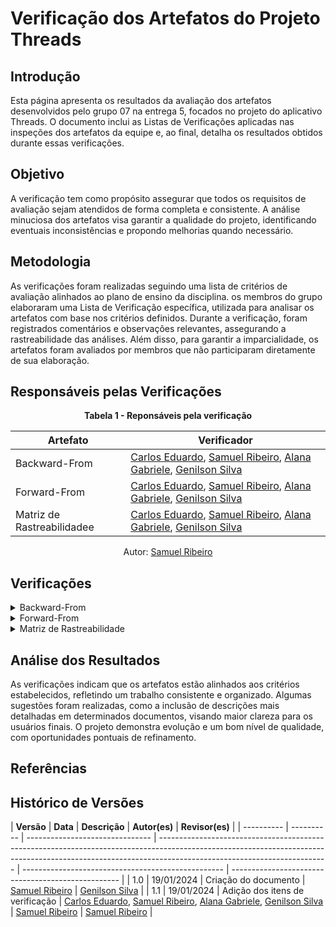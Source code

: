 # Verificação dos Artefatos do Projeto Threads

## Introdução

Esta página apresenta os resultados da avaliação dos artefatos desenvolvidos pelo grupo 07 na entrega 5, focados no projeto do aplicativo Threads. O documento inclui as Listas de Verificações aplicadas nas inspeções dos artefatos da equipe e, ao final, detalha os resultados obtidos durante essas verificações.

## Objetivo

A verificação tem como propósito assegurar que todos os requisitos de avaliação sejam atendidos de forma completa e consistente. A análise minuciosa dos artefatos visa garantir a qualidade do projeto, identificando eventuais inconsistências e propondo melhorias quando necessário.

## Metodologia

As verificações foram realizadas seguindo uma lista de critérios de avaliação alinhados ao plano de ensino da disciplina. os membros do grupo elaboraram uma Lista de Verificação específica, utilizada para analisar os artefatos com base nos critérios definidos. Durante a verificação, foram registrados comentários e observações relevantes, assegurando a rastreabilidade das análises. Além disso, para garantir a imparcialidade, os artefatos foram avaliados por membros que não participaram diretamente de sua elaboração.

## Responsáveis pelas Verificações

<div style="text-align: center;">
    <p><strong>Tabela 1 - Reponsáveis pela verificação </strong></p>
  </div>

| Artefato                   | Verificador                                                                                                                                                                                            |
| -------------------------- | ------------------------------------------------------------------------------------------------------------------------------------------------------------------------------------------------------ |
| Backward-From              | [Carlos Eduardo](https://github.com/dudupaz), [Samuel Ribeiro](https://github.com/SamuelRicosta), [Alana Gabriele](https://github.com/alanagabriele), [Genilson Silva](https://github.com/GenilsonJrs) |
| Forward-From               | [Carlos Eduardo](https://github.com/dudupaz), [Samuel Ribeiro](https://github.com/SamuelRicosta), [Alana Gabriele](https://github.com/alanagabriele), [Genilson Silva](https://github.com/GenilsonJrs) |
| Matriz de Rastreabilidadee | [Carlos Eduardo](https://github.com/dudupaz), [Samuel Ribeiro](https://github.com/SamuelRicosta), [Alana Gabriele](https://github.com/alanagabriele), [Genilson Silva](https://github.com/GenilsonJrs) |

<p style="text-align: center; font-size: 14px;">
    Autor: <a href="https://github.com/SamuelRicosta" target="_blank">Samuel Ribeiro</a>
  </p>

## Verificações

<details>
  <summary>Backward-From</summary>

  <h2>Lista de Verificação</h2>

  <div style="text-align: center;">
    <p><strong>Tabela 2: Lista de Verificação </strong></p>
  </div>

<table border="1">
  <tr>
    <th>Id</th>
    <th>Descrição</th>
    <th>Resposta</th>
    <th>Versão e Data</th>
    <th>Referência</th>
    <th>Autor</th>
  </tr>
  <tr>
    <td>1</td>
    <td>O sistema implementa rastreabilidade entre requisitos, arquitetura e implementação final?</td>
    <td></td>
    <td>versão 1.0 - 19/01/25</td>
    <td><a href="https://github.com/Requisitos-de-Software/2024.2-Threads/blob/main/docs/verificação/Grupo7/imagens/etapa5/r1.png">SAYÃO, F.; LEITE, J. C. Rastreabilidade de requisitos: fundamentos e aplicações. Petrópolis: Vozes, 2006.</a></td>
    <td><a href="https://github.com/GenilsonJrs" target="_blank">Genilson Silva</a></td>
  </tr>
  <tr>
    <td>2</td>
    <td>A rastreabilidade registra a fonte e a dependência entre requisitos?</td>
    <td></td>
    <td>versão 1.0 - 19/01/25</td>
    <td><a href="https://github.com/Requisitos-de-Software/2024.2-Threads/blob/main/docs/verificação/Grupo7/imagens/etapa5/r2.png">SAYÃO, F.; LEITE, J. C. Rastreabilidade de requisitos: fundamentos e aplicações. Petrópolis: Vozes, 2006.</a></td>
    <td><a href="https://github.com/GenilsonJrs" target="_blank">Genilson Silva</a></td>
  </tr>
  <tr>
    <td>3</td>
    <td>O sistema possui elos registrados entre requisitos, fontes e componentes?</td>
    <td></td>
    <td>versão 1.0 - 19/01/25</td>
    <td><a href="https://github.com/Requisitos-de-Software/2024.2-Threads/blob/main/docs/verificação/Grupo7/imagens/etapa5/r3.png">SAYÃO, F.; LEITE, J. C. Rastreabilidade de requisitos: fundamentos e aplicações. Petrópolis: Vozes, 2006.</a></td>
    <td><a href="https://github.com/samuelricosta" target="_blank">Samuel Ribeiro</a></td>
  </tr>
  <tr>
    <td>4</td>
    <td>Os artefatos de rastreabilidade estão sendo utilizados para identificar componentes e erros no sistema?</td>
    <td></td>
    <td>versão 1.0 - 19/01/25</td>
    <td><a href="https://github.com/Requisitos-de-Software/2024.2-Threads/blob/main/docs/verificação/Grupo7/imagens/etapa5/r4.png">SAYÃO, F.; LEITE, J. C. Rastreabilidade de requisitos: fundamentos e aplicações. Petrópolis: Vozes, 2006.</a></td>
    <td><a href="https://github.com/samuelricosta" target="_blank">Samuel Ribeiro</a></td>
  </tr>
  <tr>
    <td>5</td>
    <td>Os requisitos estão conectados aos artefatos relevantes, como casos de uso, cenários de teste e código fonte?</td>
    <td></td>
    <td>versão 1.0 - 19/01/25</td>
    <td><a href="https://github.com/Requisitos-de-Software/2024.2-Threads/blob/main/docs/verificação/Grupo7/imagens/etapa5/r5.png">SAYÃO, F.; LEITE, J. C. Rastreabilidade de requisitos: fundamentos e aplicações. Petrópolis: Vozes, 2006.</a></td>
    <td><a href="https://github.com/alanagabriele" target="_blank">Alana Gabriele</a></td>
  </tr>
  <tr>
    <td>6</td>
    <td>As decisões de projeto e suas justificativas estão documentadas nos elos?</td>
    <td></td>
    <td>versão 1.0 - 19/01/25</td>
    <td><a href="https://github.com/Requisitos-de-Software/2024.2-Threads/blob/main/docs/verificação/Grupo7/imagens/etapa5/r6.png">SAYÃO, F.; LEITE, J. C. Rastreabilidade de requisitos: fundamentos e aplicações. Petrópolis: Vozes, 2006.</a></td>
    <td><a href="https://github.com/alanagabriele" target="_blank">Alana Gabriele</a></td>
  </tr>
  <tr>
    <td>7</td>
    <td>O projeto utiliza uma matriz de rastreabilidade para mapear os requisitos a outros elementos?</td>
    <td></td>
    <td>versão 1.0 - 19/01/25</td>
    <td><a href="https://github.com/Requisitos-de-Software/2024.2-Threads/blob/main/docs/verificação/Grupo7/imagens/etapa5/r7.png">SAYÃO, F.; LEITE, J. C. Rastreabilidade de requisitos: fundamentos e aplicações. Petrópolis: Vozes, 2006.</a></td>
    <td><a href="https://github.com/dudupaz" target="_blank">Carlos Paz</a></td>
  </tr>
  <tr>
    <td>8</td>
    <td>A matriz de rastreabilidade garante que todos os elementos do sistema estejam associados a requisitos específicos?</td>
    <td></td>
    <td>versão 1.0 - 19/01/25</td>
    <td><a href="https://github.com/Requisitos-de-Software/2024.2-Threads/blob/main/docs/verificação/Grupo7/imagens/etapa5/r8.png">SAYÃO, F.; LEITE, J. C. Rastreabilidade de requisitos: fundamentos e aplicações. Petrópolis: Vozes, 2006.</a></td>
    <td><a href="https://github.com/dudupaz" target="_blank">Carlos Paz</a></td>
  </tr>
</table>

<p style="text-align: center; font-size: 14px;">
    Autores: <a href="https://github.com/GenilsonJrs" target="_blank">Genilson Silva,</a> <a href="https://github.com/alanagabriele" target="_blank">Alana Gabriele,</a> <a href="https://github.com/dudupaz" target="_blank">Carlos Paz,</a> <a href="https://github.com/SamuelRicosta" target="_blank"> Samuel Ribeiro. </a>
</p>

<h2>Verificação</h2>
<p>Nenhum problema foi encontrado de acordo com a lista de verificação aplicada.

</p>

<h2>Sugestões</h2>
<p>Nenhuma sugestão a ser apontada.
</p>

<h2>Gravação</h2>
<p>O vídeo pode ser visto direto no <a href="https://youtu.be/-KtOb7_gaGE?si=gD48sYamJFfSH4IU">YouTube.</a></p>

<div style="text-align: center;">
  <p>Vídeo 1 - Verificação do BackwardFrom</p>
</div>
<center>

</center>
<p style="text-align: center; font-size: 14px;">
    Autor: <a href="https://github.com/GenilsonJrs" target="_blank">Genilson Silva, </a><a href="https://github.com/dudupaz" target="_blank">Carlos Eduardo, </a><a href="https://github.com/SamuelRicosta" target="_blank">Samuel Ribeiro, </a><a href="https://github.com/alanagabriele" target="_blank">Alana Gabriele.</a>
  </p>

</details>

<details>
  <summary>Forward-From</summary>

  <h2>Lista de Verificação</h2>

  <div style="text-align: center;">
    <p><strong>Tabela 3: Lista de Verificação </strong></p>
  </div>

<table border="1">
  <tr>
    <th>Id</th>
    <th>Descrição</th>
    <th>Resposta</th>
    <th>Versão e Data</th>
    <th>Referência</th>
    <th>Autor</th>
  </tr>
  <tr>
    <td>1</td>
    <td>O sistema implementa rastreabilidade entre requisitos, arquitetura e implementação final?</td>
    <td></td>
    <td>versão 1.0 - 19/01/25</td>
    <td><a href="https://github.com/Requisitos-de-Software/2024.2-Threads/blob/main/docs/verificação/Grupo7/imagens/etapa5/r1.png">SAYÃO, F.; LEITE, J. C. Rastreabilidade de requisitos: fundamentos e aplicações. Petrópolis: Vozes, 2006.</a></td>
    <td><a href="https://github.com/GenilsonJrs" target="_blank">Genilson Silva</a></td>
  </tr>
  <tr>
    <td>2</td>
    <td>A rastreabilidade registra a fonte e a dependência entre requisitos?</td>
    <td></td>
    <td>versão 1.0 - 19/01/25</td>
    <td><a href="https://github.com/Requisitos-de-Software/2024.2-Threads/blob/main/docs/verificação/Grupo7/imagens/etapa5/r2.png">SAYÃO, F.; LEITE, J. C. Rastreabilidade de requisitos: fundamentos e aplicações. Petrópolis: Vozes, 2006.</a></td>
    <td><a href="https://github.com/GenilsonJrs" target="_blank">Genilson Silva</a></td>
  </tr>
  <tr>
    <td>3</td>
    <td>O sistema possui elos registrados entre requisitos, fontes e componentes?</td>
    <td></td>
    <td>versão 1.0 - 19/01/25</td>
    <td><a href="https://github.com/Requisitos-de-Software/2024.2-Threads/blob/main/docs/verificação/Grupo7/imagens/etapa5/r3.png">SAYÃO, F.; LEITE, J. C. Rastreabilidade de requisitos: fundamentos e aplicações. Petrópolis: Vozes, 2006.</a></td>
    <td><a href="https://github.com/samuelricosta" target="_blank">Samuel Ribeiro</a></td>
  </tr>
  <tr>
    <td>4</td>
    <td>Os artefatos de rastreabilidade estão sendo utilizados para identificar componentes e erros no sistema?</td>
    <td></td>
    <td>versão 1.0 - 19/01/25</td>
    <td><a href="https://github.com/Requisitos-de-Software/2024.2-Threads/blob/main/docs/verificação/Grupo7/imagens/etapa5/r4.png">SAYÃO, F.; LEITE, J. C. Rastreabilidade de requisitos: fundamentos e aplicações. Petrópolis: Vozes, 2006.</a></td>
    <td><a href="https://github.com/samuelricosta" target="_blank">Samuel Ribeiro</a></td>
  </tr>
  <tr>
    <td>5</td>
    <td>Os requisitos estão conectados aos artefatos relevantes, como casos de uso, cenários de teste e código fonte?</td>
    <td></td>
    <td>versão 1.0 - 19/01/25</td>
    <td><a href="https://github.com/Requisitos-de-Software/2024.2-Threads/blob/main/docs/verificação/Grupo7/imagens/etapa5/r5.png">SAYÃO, F.; LEITE, J. C. Rastreabilidade de requisitos: fundamentos e aplicações. Petrópolis: Vozes, 2006.</a></td>
    <td><a href="https://github.com/alanagabriele" target="_blank">Alana Gabriele</a></td>
  </tr>
  <tr>
    <td>6</td>
    <td>As decisões de projeto e suas justificativas estão documentadas nos elos?</td>
    <td></td>
    <td>versão 1.0 - 19/01/25</td>
    <td><a href="https://github.com/Requisitos-de-Software/2024.2-Threads/blob/main/docs/verificação/Grupo7/imagens/etapa5/r6.png">SAYÃO, F.; LEITE, J. C. Rastreabilidade de requisitos: fundamentos e aplicações. Petrópolis: Vozes, 2006.</a></td>
    <td><a href="https://github.com/alanagabriele" target="_blank">Alana Gabriele</a></td>
  </tr>
  <tr>
    <td>7</td>
    <td>O projeto utiliza uma matriz de rastreabilidade para mapear os requisitos a outros elementos?</td>
    <td></td>
    <td>versão 1.0 - 19/01/25</td>
    <td><a href="https://github.com/Requisitos-de-Software/2024.2-Threads/blob/main/docs/verificação/Grupo7/imagens/etapa5/r7.png">SAYÃO, F.; LEITE, J. C. Rastreabilidade de requisitos: fundamentos e aplicações. Petrópolis: Vozes, 2006.</a></td>
    <td><a href="https://github.com/dudupaz" target="_blank">Carlos Paz</a></td>
  </tr>
  <tr>
    <td>8</td>
    <td>A matriz de rastreabilidade garante que todos os elementos do sistema estejam associados a requisitos específicos?</td>
    <td></td>
    <td>versão 1.0 - 19/01/25</td>
    <td><a href="https://github.com/Requisitos-de-Software/2024.2-Threads/blob/main/docs/verificação/Grupo7/imagens/etapa5/r8.png">SAYÃO, F.; LEITE, J. C. Rastreabilidade de requisitos: fundamentos e aplicações. Petrópolis: Vozes, 2006.</a></td>
    <td><a href="https://github.com/dudupaz" target="_blank">Carlos Paz</a></td>
  </tr>
</table>

<p style="text-align: center; font-size: 14px;">
    Autores: <a href="https://github.com/GenilsonJrs" target="_blank">Genilson Silva,</a> <a href="https://github.com/alanagabriele" target="_blank">Alana Gabriele,</a> <a href="https://github.com/dudupaz" target="_blank">Carlos Paz,</a> <a href="https://github.com/SamuelRicosta" target="_blank"> Samuel Ribeiro. </a>
</p>

<h2>Verificação</h2>
<p>Nenhum problema foi encontrado de acordo com a lista de verificação aplicada.

</p>

<h2>Sugestões</h2>
<p>Nenhuma sugestão a ser apontada.
</p>

<h2>Gravação</h2>
<p>O vídeo pode ser visto direto no <a href="https://youtu.be/-KtOb7_gaGE?si=gD48sYamJFfSH4IU">YouTube.</a></p>

<div style="text-align: center;">
  <p>Vídeo 1 - Verificação de ForwardFrom </p>
</div>
<center>

</center>
<p style="text-align: center; font-size: 14px;">
    Autor: <a href="https://github.com/GenilsonJrs" target="_blank">Genilson Silva, </a><a href="https://github.com/dudupaz" target="_blank">Carlos Eduardo, </a><a href="https://github.com/SamuelRicosta" target="_blank">Samuel Ribeiro, </a><a href="https://github.com/alanagabriele" target="_blank">Alana Gabriele.</a>
  </p>

</details>

<details>
  <summary>Matriz de Rastreabilidade</summary>
  
  
  <h2>Lista de Verificação</h2>

  <div style="text-align: center;">
    <p><strong>Tabela 4: Lista de Verificação </strong></p>
  </div>

<table border="1">
  <tr>
    <th>Id</th>
    <th>Descrição</th>
    <th>Resposta</th>
    <th>Versão e Data</th>
    <th>Referência</th>
    <th>Autor</th>
  </tr>
  <tr>
    <td>1</td>
    <td>O sistema implementa rastreabilidade entre requisitos, arquitetura e implementação final?</td>
    <td></td>
    <td>versão 1.0 - 19/01/25</td>
    <td><a href="https://github.com/Requisitos-de-Software/2024.2-Threads/blob/main/docs/verificação/Grupo7/imagens/etapa5/r1.png">SAYÃO, F.; LEITE, J. C. Rastreabilidade de requisitos: fundamentos e aplicações. Petrópolis: Vozes, 2006.</a></td>
    <td><a href="https://github.com/GenilsonJrs" target="_blank">Genilson Silva</a></td>
  </tr>
  <tr>
    <td>2</td>
    <td>A rastreabilidade registra a fonte e a dependência entre requisitos?</td>
    <td></td>
    <td>versão 1.0 - 19/01/25</td>
    <td><a href="https://github.com/Requisitos-de-Software/2024.2-Threads/blob/main/docs/verificação/Grupo7/imagens/etapa5/r2.png">SAYÃO, F.; LEITE, J. C. Rastreabilidade de requisitos: fundamentos e aplicações. Petrópolis: Vozes, 2006.</a></td>
    <td><a href="https://github.com/GenilsonJrs" target="_blank">Genilson Silva</a></td>
  </tr>
  <tr>
    <td>3</td>
    <td>O sistema possui elos registrados entre requisitos, fontes e componentes?</td>
    <td></td>
    <td>versão 1.0 - 19/01/25</td>
    <td><a href="https://github.com/Requisitos-de-Software/2024.2-Threads/blob/main/docs/verificação/Grupo7/imagens/etapa5/r3.png">SAYÃO, F.; LEITE, J. C. Rastreabilidade de requisitos: fundamentos e aplicações. Petrópolis: Vozes, 2006.</a></td>
    <td><a href="https://github.com/samuelricosta" target="_blank">Samuel Ribeiro</a></td>
  </tr>
  <tr>
    <td>4</td>
    <td>Os artefatos de rastreabilidade estão sendo utilizados para identificar componentes e erros no sistema?</td>
    <td></td>
    <td>versão 1.0 - 19/01/25</td>
    <td><a href="https://github.com/Requisitos-de-Software/2024.2-Threads/blob/main/docs/verificação/Grupo7/imagens/etapa5/r4.png">SAYÃO, F.; LEITE, J. C. Rastreabilidade de requisitos: fundamentos e aplicações. Petrópolis: Vozes, 2006.</a></td>
    <td><a href="https://github.com/samuelricosta" target="_blank">Samuel Ribeiro</a></td>
  </tr>
  <tr>
    <td>5</td>
    <td>Os requisitos estão conectados aos artefatos relevantes, como casos de uso, cenários de teste e código fonte?</td>
    <td></td>
    <td>versão 1.0 - 19/01/25</td>
    <td><a href="https://github.com/Requisitos-de-Software/2024.2-Threads/blob/main/docs/verificação/Grupo7/imagens/etapa5/r5.png">SAYÃO, F.; LEITE, J. C. Rastreabilidade de requisitos: fundamentos e aplicações. Petrópolis: Vozes, 2006.</a></td>
    <td><a href="https://github.com/alanagabriele" target="_blank">Alana Gabriele</a></td>
  </tr>
  <tr>
    <td>6</td>
    <td>As decisões de projeto e suas justificativas estão documentadas nos elos?</td>
    <td></td>
    <td>versão 1.0 - 19/01/25</td>
    <td><a href="https://github.com/Requisitos-de-Software/2024.2-Threads/blob/main/docs/verificação/Grupo7/imagens/etapa5/r6.png">SAYÃO, F.; LEITE, J. C. Rastreabilidade de requisitos: fundamentos e aplicações. Petrópolis: Vozes, 2006.</a></td>
    <td><a href="https://github.com/alanagabriele" target="_blank">Alana Gabriele</a></td>
  </tr>
  <tr>
    <td>7</td>
    <td>O projeto utiliza uma matriz de rastreabilidade para mapear os requisitos a outros elementos?</td>
    <td></td>
    <td>versão 1.0 - 19/01/25</td>
    <td><a href="https://github.com/Requisitos-de-Software/2024.2-Threads/blob/main/docs/verificação/Grupo7/imagens/etapa5/r7.png">SAYÃO, F.; LEITE, J. C. Rastreabilidade de requisitos: fundamentos e aplicações. Petrópolis: Vozes, 2006.</a></td>
    <td><a href="https://github.com/dudupaz" target="_blank">Carlos Paz</a></td>
  </tr>
  <tr>
    <td>8</td>
    <td>A matriz de rastreabilidade garante que todos os elementos do sistema estejam associados a requisitos específicos?</td>
    <td></td>
    <td>versão 1.0 - 19/01/25</td>
    <td><a href="https://github.com/Requisitos-de-Software/2024.2-Threads/blob/main/docs/verificação/Grupo7/imagens/etapa5/r8.png">SAYÃO, F.; LEITE, J. C. Rastreabilidade de requisitos: fundamentos e aplicações. Petrópolis: Vozes, 2006.</a></td>
    <td><a href="https://github.com/dudupaz" target="_blank">Carlos Paz</a></td>
  </tr>
</table>

<p style="text-align: center; font-size: 14px;">
    Autores: <a href="https://github.com/GenilsonJrs" target="_blank">Genilson Silva,</a> <a href="https://github.com/alanagabriele" target="_blank">Alana Gabriele,</a> <a href="https://github.com/dudupaz" target="_blank">Carlos Paz,</a> <a href="https://github.com/SamuelRicosta" target="_blank"> Samuel Ribeiro. </a>
</p>

<h2>Verificação</h2>
<p>Nenhum problema foi encontrado de acordo com a lista de verificação aplicada.

</p>

<h2>Sugestões</h2>
<p>Nenhuma sugestão a ser apontada.
</p>

<h2>Gravação</h2>
<p>O vídeo pode ser visto direto no <a href="https://youtu.be/-KtOb7_gaGE?si=gD48sYamJFfSH4IU">YouTube.</a></p>

<div style="text-align: center;">
  <p>Vídeo 1 - Verificação de Matriz de Rastreabilidade </p>
</div>
<center>

</center>
<p style="text-align: center; font-size: 14px;">
    Autor: <a href="https://github.com/GenilsonJrs" target="_blank">Genilson Silva, </a><a href="https://github.com/dudupaz" target="_blank">Carlos Eduardo, </a><a href="https://github.com/SamuelRicosta" target="_blank">Samuel Ribeiro, </a><a href="https://github.com/alanagabriele" target="_blank">Alana Gabriele.</a>
  </p>

</details>

## Análise dos Resultados

As verificações indicam que os artefatos estão alinhados aos critérios estabelecidos, refletindo um trabalho consistente e organizado. Algumas sugestões foram realizadas, como a inclusão de descrições mais detalhadas em determinados documentos, visando maior clareza para os usuários finais. O projeto demonstra evolução e um bom nível de qualidade, com oportunidades pontuais de refinamento.

## Referências

## Histórico de Versões

| **Versão** | **Data**   | **Descrição**                   | **Autor(es)**                                                                                                                                                                                          | **Revisor(es)**                                    |
| ---------- | ---------- | ------------------------------- | ------------------------------------------------------------------------------------------------------------------------------------------------------------------------------------------------------ | -------------------------------------------------- | -------------------------------------------------- |
| 1.0        | 19/01/2024 | Criação do documento            | [Samuel Ribeiro](https://github.com/SamuelRicosta)                                                                                                                                                     | [Genilson Silva](https://github.com/GenilsonJrs)   |
| 1.1        | 19/01/2024 | Adição dos itens de verificação | [Carlos Eduardo](https://github.com/dudupaz), [Samuel Ribeiro](https://github.com/SamuelRicosta), [Alana Gabriele](https://github.com/alanagabriele), [Genilson Silva](https://github.com/GenilsonJrs) | [Samuel Ribeiro](https://github.com/SamuelRicosta) | [Samuel Ribeiro](https://github.com/SamuelRicosta) |
